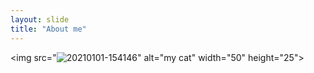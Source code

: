 ```yaml
---
layout: slide
title: "About me"
---
```


<img src="<img src="https://i.ibb.co/HDT2nLq/20210101-154146.jpg" alt="20210101-154146" border="0">" alt="my cat" width="50" height="25">
